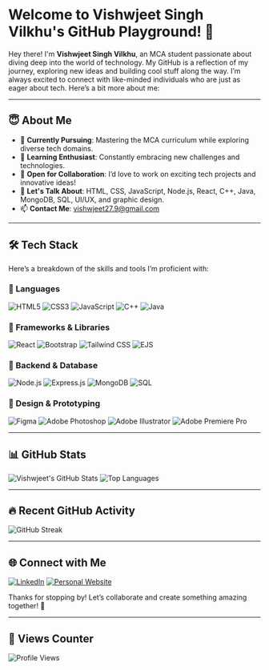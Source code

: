 <!-- Banner Image (You can create a custom banner using a design tool like Canva or Figma) -->


# Welcome to Vishwjeet Singh Vilkhu's GitHub Playground! 👋

Hey there! I'm **Vishwjeet Singh Vilkhu**, an MCA student passionate about diving deep into the world of technology. My GitHub is a reflection of my journey, exploring new ideas and building cool stuff along the way. I’m always excited to connect with like-minded individuals who are just as eager about tech. Here’s a bit more about me:

---

## 😇 About Me

- 🔭 **Currently Pursuing**: Mastering the MCA curriculum while exploring diverse tech domains.
- 🌱 **Learning Enthusiast**: Constantly embracing new challenges and technologies.
- 👯 **Open for Collaboration**: I’d love to work on exciting tech projects and innovative ideas!
- 💬 **Let's Talk About**: HTML, CSS, JavaScript, Node.js, React, C++, Java, MongoDB, SQL, UI/UX, and graphic design.
- 📫 **Contact Me**: [vishwjeet27.9@gmail.com](mailto:vishwjeet27.9@gmail.com)

---

## 🛠️ Tech Stack

Here’s a breakdown of the skills and tools I’m proficient with:

### 🔹 Languages
![HTML5](https://img.shields.io/badge/-HTML5-E34F26?logo=html5&logoColor=white&style=flat-square)
![CSS3](https://img.shields.io/badge/-CSS3-1572B6?logo=css3&logoColor=white&style=flat-square)
![JavaScript](https://img.shields.io/badge/-JavaScript-F7DF1E?logo=javascript&logoColor=black&style=flat-square)
![C++](https://img.shields.io/badge/-C++-00599C?logo=cplusplus&logoColor=white&style=flat-square)
![Java](https://img.shields.io/badge/-Java-007396?logo=java&logoColor=white&style=flat-square)

### 🔹 Frameworks & Libraries
![React](https://img.shields.io/badge/-React-61DAFB?logo=react&logoColor=black&style=flat-square)
![Bootstrap](https://img.shields.io/badge/-Bootstrap-7952B3?logo=bootstrap&logoColor=white&style=flat-square)
![Tailwind CSS](https://img.shields.io/badge/-Tailwind%20CSS-38B2AC?logo=tailwind-css&logoColor=white&style=flat-square)
![EJS](https://img.shields.io/badge/-EJS-4E4E4E?logo=ejs&logoColor=white&style=flat-square)

### 🔹 Backend & Database
![Node.js](https://img.shields.io/badge/-Node.js-339933?logo=node.js&logoColor=white&style=flat-square)
![Express.js](https://img.shields.io/badge/-Express.js-000000?logo=express&logoColor=white&style=flat-square)
![MongoDB](https://img.shields.io/badge/-MongoDB-47A248?logo=mongodb&logoColor=white&style=flat-square)
![SQL](https://img.shields.io/badge/-SQL-4479A1?logo=postgresql&logoColor=white&style=flat-square)

### 🔹 Design & Prototyping
![Figma](https://img.shields.io/badge/-Figma-F24E1E?logo=figma&logoColor=white&style=flat-square)
![Adobe Photoshop](https://img.shields.io/badge/-Photoshop-31A8FF?logo=adobe-photoshop&logoColor=white&style=flat-square)
![Adobe Illustrator](https://img.shields.io/badge/-Illustrator-FF9A00?logo=adobe-illustrator&logoColor=white&style=flat-square)
![Adobe Premiere Pro](https://img.shields.io/badge/-Premiere%20Pro-9999FF?logo=adobe-premiere-pro&logoColor=white&style=flat-square)

---

## 📊 GitHub Stats

![Vishwjeet's GitHub Stats](https://github-readme-stats.vercel.app/api?username=chill-vishu&show_icons=true&theme=radical)
![Top Languages](https://github-readme-stats.vercel.app/api/top-langs/?username=chill-vishu&layout=compact&theme=radical)

---

## 🔥 Recent GitHub Activity

![GitHub Streak](https://github-readme-streak-stats.herokuapp.com/?user=chill-vishu&theme=radical)

---

## 🌐 Connect with Me

[![LinkedIn](https://img.shields.io/badge/-LinkedIn-0A66C2?logo=linkedin&logoColor=white&style=flat-square)](https://in.linkedin.com/in/vishwjeet27)
[![Personal Website](https://img.shields.io/badge/-Portfolio-000000?logo=github&logoColor=white&style=flat-square)](https://chill-vishu.github.io/vishwjeet/)

Thanks for stopping by! Let’s collaborate and create something amazing together! 🚀

---

## 👀 Views Counter

![Profile Views](https://komarev.com/ghpvc/?username=chill-vishu&style=for-the-badge)
